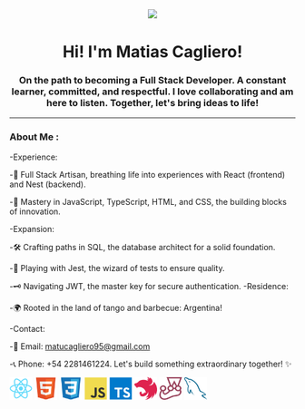 <div id="header" align="center">
    <img src="https://media.giphy.com/media/R6xi8dXsRhIjK/giphy.gif">
    <h1 align = "center">Hi! I'm Matias Cagliero!</h1>
    <h3 align = "center">On the path to becoming a Full Stack Developer. A constant learner, committed, and respectful. 
        I love collaborating and am here to listen. Together, let's bring ideas to life!</h3>
  </div>

---
### About Me : 
-Experience:

-🚀 Full Stack Artisan, breathing life into experiences with React (frontend) and Nest (backend).

-🎨 Mastery in JavaScript, TypeScript, HTML, and CSS, the building blocks of innovation.

-Expansion:

-🛠️ Crafting paths in SQL, the database architect for a solid foundation.

-🧪 Playing with Jest, the wizard of tests to ensure quality.

-🗝️ Navigating JWT, the master key for secure authentication.
-Residence:

-🌍 Rooted in the land of tango and barbecue: Argentina!

-Contact:

-📧 Email: matucagliero95@gmail.com

-📞 Phone: +54 2281461224. Let's build something extraordinary together! ✨

<div id="iconos">
    <img src="https://github.com/devicons/devicon/blob/master/icons/react/react-original.svg" tittle="React" alt="HTML" 
              width="40" heigth="40">
    <img src="https://github.com/devicons/devicon/blob/master/icons/html5/html5-original.svg" tittle="HTML5" alt="HTML" 
              width="40" heigth="40">  
    <img src="https://github.com/devicons/devicon/blob/master/icons/css3/css3-original.svg" tittle="CSS" alt="HTML" 
              width="40" heigth="40">  
    <img src="https://github.com/devicons/devicon/blob/master/icons/javascript/javascript-original.svg" tittle="JS" alt="HTML" 
              width="40" heigth="40">  
    <img src="https://github.com/devicons/devicon/blob/master/icons/typescript/typescript-original.svg" tittle="TS" alt="HTML" 
              width="40" heigth="40">  
    <img src="https://github.com/devicons/devicon/blob/master/icons/nestjs/nestjs-plain.svg" tittle="NEST" alt="HTML" 
              width="40" heigth="40">  
    <img src="https://github.com/devicons/devicon/blob/master/icons/jest/jest-plain.svg" tittle="JEST" alt="HTML" 
              width="40" heigth="40">  
    <img src="https://github.com/devicons/devicon/blob/master/icons/mysql/mysql-original.svg" tittle="SQL" alt="HTML" 
              width="40" heigth="40">  
</div>

